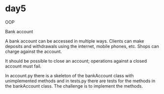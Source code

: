 # day5

OOP

Bank account

A bank account can be accessed in multiple ways. Clients can make
deposits and withdrawals using the internet, mobile phones, etc. Shops
can charge against the account.

It should be possible to close an account; operations against a closed
account must fail.

In account.py there is a skeleton of the bankAccount class with unimplemented methods and in tests.py there are tests for the methods in the bankAccount class. The challenge is to implement the methods. 
